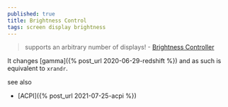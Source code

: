 ```yaml
---
published: true
title: Brightness Control
tags: screen display brightness
---
```

> supports an arbitrary number of displays!  - [Brightness Controller](https://github.com/lordamit/Brightness)

It changes [gamma]({% post_url 2020-06-29-redshift %})
and as such is equivalent to `xrandr`.

see also
- [ACPI]({% post_url 2021-07-25-acpi %})
